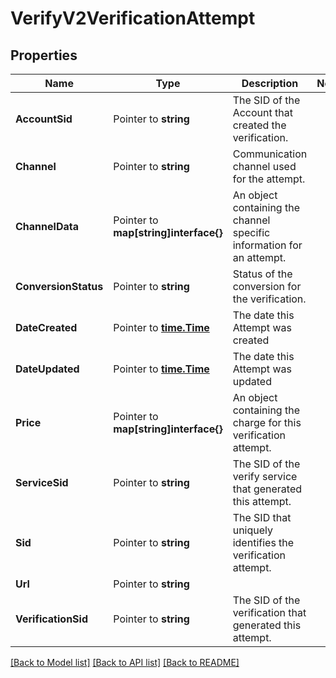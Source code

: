 # VerifyV2VerificationAttempt

## Properties

Name | Type | Description | Notes
------------ | ------------- | ------------- | -------------
**AccountSid** | Pointer to **string** | The SID of the Account that created the verification. |
**Channel** | Pointer to **string** | Communication channel used for the attempt. |
**ChannelData** | Pointer to **map[string]interface{}** | An object containing the channel specific information for an attempt. |
**ConversionStatus** | Pointer to **string** | Status of the conversion for the verification. |
**DateCreated** | Pointer to [**time.Time**](time.Time.md) | The date this Attempt was created |
**DateUpdated** | Pointer to [**time.Time**](time.Time.md) | The date this Attempt was updated |
**Price** | Pointer to **map[string]interface{}** | An object containing the charge for this verification attempt. |
**ServiceSid** | Pointer to **string** | The SID of the verify service that generated this attempt. |
**Sid** | Pointer to **string** | The SID that uniquely identifies the verification attempt. |
**Url** | Pointer to **string** |  |
**VerificationSid** | Pointer to **string** | The SID of the verification that generated this attempt. |

[[Back to Model list]](../README.md#documentation-for-models) [[Back to API list]](../README.md#documentation-for-api-endpoints) [[Back to README]](../README.md)


